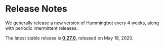 # Release Notes

We generally release a new version of Hummingbot every 4 weeks, along with periodic intermittent releases.

The latest stable release is **[0.27.0](/release-notes/0.27.0)**, released on May 18, 2020.